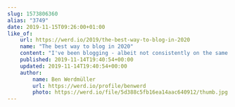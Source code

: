 ```yaml
---
slug: 1573806360
alias: "3749"
date: 2019-11-15T09:26:00+01:00
like_of:
    url: https://werd.io/2019/the-best-way-to-blog-in-2020
    name: "The best way to blog in 2020"
    content: "I've been blogging - albeit not consistently on the same site - since 1998. That's a long time in internet years, and in human years, and over time I've conditioned out any self-editing impulse I might have. I write, hit publish, and share. Done."
    published: 2019-11-14T19:40:54+00:00
    updated: 2019-11-14T19:40:54+00:00
    author:
        name: Ben Werdmüller
        url: https://werd.io/profile/benwerd
        photo: https://werd.io/file/5d388c5fb16ea14aac640912/thumb.jpg
---
```

